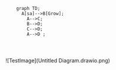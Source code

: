 ```mermaid
    graph TD;
      A[sa]-->B[Grow];
        A-->C;
        B-->D;
        C-->D;
        A-->D ;
    
     
    

```


![TestImage](Untitled Diagram.drawio.png)
